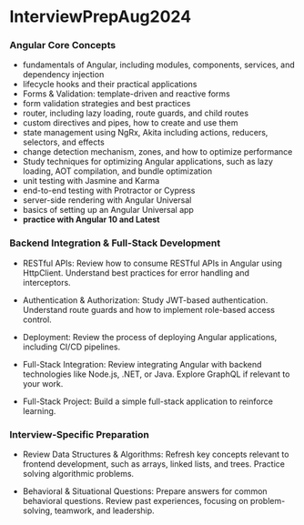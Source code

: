# InterviewPrepAug2024

### Angular Core Concepts
- fundamentals of Angular, including modules, components, services, and dependency injection
- lifecycle hooks and their practical applications
- Forms & Validation: template-driven and reactive forms
- form validation strategies and best practices
- router, including lazy loading, route guards, and child routes
- custom directives and pipes, how to create and use them
- state management using NgRx, Akita including actions, reducers, selectors, and effects
- change detection mechanism, zones, and how to optimize performance
- Study techniques for optimizing Angular applications, such as lazy loading, AOT compilation, and bundle optimization
- unit testing with Jasmine and Karma
- end-to-end testing with Protractor or Cypress
- server-side rendering with Angular Universal
- basics of setting up an Angular Universal app
- **practice with Angular 10 and Latest**

### Backend Integration & Full-Stack Development
- RESTful APIs: 
Review how to consume RESTful APIs in Angular using HttpClient.
Understand best practices for error handling and interceptors.

- Authentication & Authorization: 
Study JWT-based authentication.
Understand route guards and how to implement role-based access control.

- Deployment: 
Review the process of deploying Angular applications, including CI/CD pipelines.

- Full-Stack Integration: 
Review integrating Angular with backend technologies like Node.js, .NET, or Java.
Explore GraphQL if relevant to your work.

- Full-Stack Project: 
Build a simple full-stack application to reinforce learning.

### Interview-Specific Preparation
- Review Data Structures & Algorithms: 
Refresh key concepts relevant to frontend development, such as arrays, linked lists, and trees.
Practice solving algorithmic problems.

- Behavioral & Situational Questions: 
Prepare answers for common behavioral questions.
Review past experiences, focusing on problem-solving, teamwork, and leadership.
